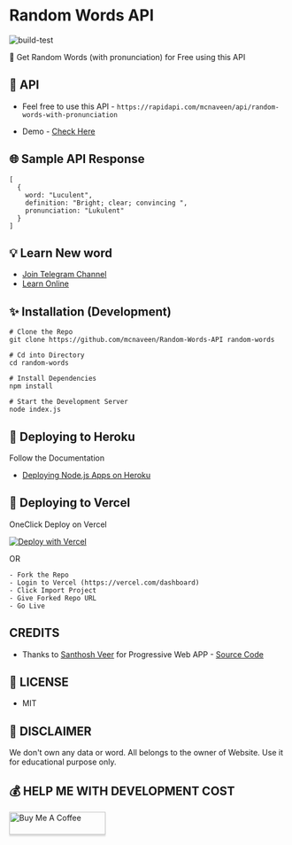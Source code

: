 # Random Words API

![build-test](https://github.com/mcnaveen/Random-Words-API/workflows/build-test/badge.svg)

:unicorn: Get Random Words (with pronunciation) for Free using this API

## :rocket: API
- Feel free to use this API - `https://rapidapi.com/mcnaveen/api/random-words-with-pronunciation`

- Demo - [Check Here](https://wordsonrandom.netlify.app/)

## :globe_with_meridians: Sample API Response
```
[
  {
    word: "Luculent",
    definition: "Bright; clear; convincing ",
    pronunciation: "Lukulent"
  }
]
```
## :bulb: Learn New word
- [Join Telegram Channel](https://t.me/learnwordoftheday)
- [Learn Online](https://wordsonrandom.netlify.app/)

## :sparkles: Installation (Development)
```
# Clone the Repo
git clone https://github.com/mcnaveen/Random-Words-API random-words

# Cd into Directory
cd random-words

# Install Dependencies
npm install

# Start the Development Server
node index.js
```
## 🔀 Deploying to Heroku

Follow the Documentation

- [Deploying Node.js Apps on Heroku](https://devcenter.heroku.com/articles/deploying-nodejs)

## 🔀 Deploying to Vercel

OneClick Deploy on Vercel

[![Deploy with Vercel](https://vercel.com/button)](https://vercel.com/new/git/external?repository-url=https%3A%2F%2Fgithub.com%2Fmcnaveen%2FRandom-Words-API.git)   

OR

```
- Fork the Repo
- Login to Vercel (https://vercel.com/dashboard)
- Click Import Project
- Give Forked Repo URL
- Go Live
```

## CREDITS
- Thanks to [Santhosh Veer](https://github.com/mskian) for Progressive Web APP - [Source Code](https://github.com/mskian/vue-random-words)

## :page_facing_up: LICENSE

- MIT

## :rotating_light: DISCLAIMER
We don't own any data or word. All belongs to the owner of Website. Use it for educational purpose only.

## 💰 HELP ME WITH DEVELOPMENT COST
<a href="https://www.buymeacoffee.com/mcnaveen" target="_blank"><img src="https://www.buymeacoffee.com/assets/img/custom_images/orange_img.png" alt="Buy Me A Coffee" style="height: 41px !important;width: 174px !important;box-shadow: 0px 3px 2px 0px rgba(190, 190, 190, 0.5) !important;-webkit-box-shadow: 0px 3px 2px 0px rgba(190, 190, 190, 0.5) !important;" ></a>
